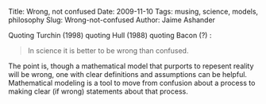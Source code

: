 Title: Wrong, not confused
Date: 2009-11-10
Tags: musing, science, models, philosophy
Slug: Wrong-not-confused
Author: Jaime Ashander



Quoting Turchin (1998) quoting Hull (1988) quoting Bacon (?) : 

>In science it is better to be wrong than confused.

The point is, though a mathematical model that purports to repesent
reality will be wrong, one with clear definitions and assumptions can
be helpful. Mathematical modeling is a tool to move from confusion
about a process to making clear (if wrong) statements about that
process.
